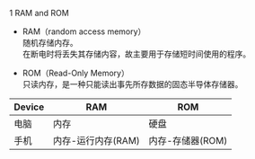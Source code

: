1 RAM and ROM

- RAM（random access memory）  
  随机存储内存。  
  在断电时将丢失其存储内容，故主要用于存储短时间使用的程序。

- ROM（Read-Only Memory）  
  只读内存，是一种只能读出事先所存数据的固态半导体存储器。

| Device | RAM                | ROM              |
| ------ | ------------------ | ---------------- |
| 电脑   | 内存               | 硬盘             |
| 手机   | 内存-运行内存(RAM) | 内存-存储器(ROM) |
